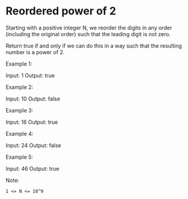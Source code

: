 # Reordered power of 2

Starting with a positive integer N, we reorder the digits in any order (including the original order) such that the leading digit is not zero.

Return true if and only if we can do this in a way such that the resulting number is a power of 2.

Example 1:

Input: 1
Output: true

Example 2:

Input: 10
Output: false

Example 3:

Input: 16
Output: true

Example 4:

Input: 24
Output: false

Example 5:

Input: 46
Output: true

Note:

    1 <= N <= 10^9

